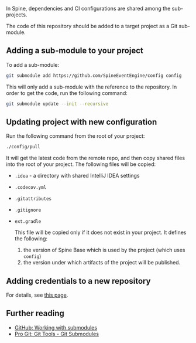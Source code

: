 In Spine, dependencies and CI configurations are shared among the sub-projects. 

The code of this repository should be added to a target project as a Git sub-module.

## Adding a sub-module to your project

To add a sub-module:
```bash
git submodule add https://github.com/SpineEventEngine/config config
``` 
This will only add a sub-module with the reference to the repository. 
In order to get the code, run the following command:
```bash
git submodule update --init --recursive
```

## Updating project with new configuration

Run the following command from the root of your project:
```bash
./config/pull
```

It will get the latest code from the remote repo, and then copy shared files into the root of your
project. The following files will be copied:
 
 * `.idea` - a directory with shared IntelliJ IDEA settings
 * `.codecov.yml`
 * `.gitattributes`
 * `.gitignore`
 * `ext.gradle`
 
    This file will be copied only if it does not exist in your project. It defines the following:
    1. the version of Spine Base which is used by the project (which uses `config`)
    2. the version under which artifacts of the project will be published.

## Adding credentials to a new repository

For details, see [this page](https://github.com/SpineEventEngine/config/wiki/Encrypting-Credential-Files-for-Travis).

## Further reading

  * [GitHub: Working with submodules](https://blog.github.com/2016-02-01-working-with-submodules/)
  * [Pro Git: Git Tools - Git Submodules](https://git-scm.com/book/en/v2/Git-Tools-Submodules)
